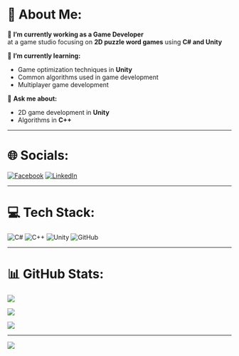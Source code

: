 # 💫 About Me:

🔭 **I’m currently working as a Game Developer**  
at a game studio focusing on **2D puzzle word games** using **C# and Unity**

🌱 **I’m currently learning:**  
- Game optimization techniques in **Unity**  
- Common algorithms used in game development  
- Multiplayer game development  

💬 **Ask me about:**  
- 2D game development in **Unity**  
- Algorithms in **C++**

---

# 🌐 Socials:

[![Facebook](https://img.shields.io/badge/Facebook-%231877F2.svg?logo=Facebook&logoColor=white)](https://facebook.com/nggiahii) 
[![LinkedIn](https://img.shields.io/badge/LinkedIn-%230077B5.svg?logo=linkedin&logoColor=white)](https://linkedin.com/in/hyu758)

---

# 💻 Tech Stack:

![C#](https://img.shields.io/badge/c%23-%23239120.svg?style=for-the-badge&logo=csharp&logoColor=white) 
![C++](https://img.shields.io/badge/c++-%2300599C.svg?style=for-the-badge&logo=c%2B%2B&logoColor=white) 
![Unity](https://img.shields.io/badge/unity-%23000000.svg?style=for-the-badge&logo=unity&logoColor=white) 
![GitHub](https://img.shields.io/badge/github-%23121011.svg?style=for-the-badge&logo=github&logoColor=white)

---

# 📊 GitHub Stats:

![](https://github-readme-stats.vercel.app/api?username=hyu758&theme=dark&hide_border=false&include_all_commits=false&count_private=false)

![](https://nirzak-streak-stats.vercel.app/?user=hyu758&theme=dark&hide_border=false)

![](https://github-readme-stats.vercel.app/api/top-langs/?username=hyu758&theme=dark&hide_border=false&include_all_commits=false&count_private=false&layout=compact)

---

[![](https://visitcount.itsvg.in/api?id=hyu758&icon=0&color=0)](https://visitcount.itsvg.in)
